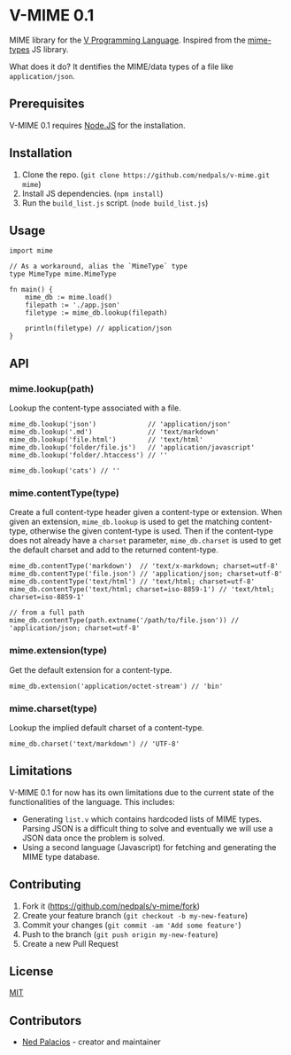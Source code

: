 # V-MIME 0.1
MIME library for the [V Programming Language](https://github.com/vlang/v). Inspired from the [mime-types](https://github.com/jshttp/mime-types) JS library.

What does it do? It dentifies the MIME/data types of a file like `application/json`.

## Prerequisites
V-MIME 0.1 requires [Node.JS](https://nodejs.org) for the installation.

## Installation
1. Clone the repo. (`git clone https://github.com/nedpals/v-mime.git mime`)
2. Install JS dependencies. (`npm install`)
3. Run the `build_list.js` script. (`node build_list.js`)

## Usage
```golang
import mime

// As a workaround, alias the `MimeType` type
type MimeType mime.MimeType

fn main() {
    mime_db := mime.load()
    filepath := './app.json'
    filetype := mime_db.lookup(filepath)

    println(filetype) // application/json
}
```

## API

### mime.lookup(path)

Lookup the content-type associated with a file.

```golang
mime_db.lookup('json')             // 'application/json'
mime_db.lookup('.md')              // 'text/markdown'
mime_db.lookup('file.html')        // 'text/html'
mime_db.lookup('folder/file.js')   // 'application/javascript'
mime_db.lookup('folder/.htaccess') // ''

mime_db.lookup('cats') // ''
```

### mime.contentType(type)

Create a full content-type header given a content-type or extension.
When given an extension, `mime_db.lookup` is used to get the matching
content-type, otherwise the given content-type is used. Then if the
content-type does not already have a `charset` parameter, `mime_db.charset`
is used to get the default charset and add to the returned content-type.

```golang
mime_db.contentType('markdown')  // 'text/x-markdown; charset=utf-8'
mime_db.contentType('file.json') // 'application/json; charset=utf-8'
mime_db.contentType('text/html') // 'text/html; charset=utf-8'
mime_db.contentType('text/html; charset=iso-8859-1') // 'text/html; charset=iso-8859-1'

// from a full path
mime_db.contentType(path.extname('/path/to/file.json')) // 'application/json; charset=utf-8'
```

### mime.extension(type)

Get the default extension for a content-type.

```golang
mime_db.extension('application/octet-stream') // 'bin'
```

### mime.charset(type)

Lookup the implied default charset of a content-type.

```golang
mime_db.charset('text/markdown') // 'UTF-8'
```

## Limitations
V-MIME 0.1 for now has its own limitations due to the current state of the functionalities of the language. This includes:
- Generating `list.v` which contains hardcoded lists of MIME types. Parsing JSON is a difficult thing to solve and eventually we will use a JSON data once the problem is solved.
- Using a second language (Javascript) for fetching and generating the MIME type database.

## Contributing
1. Fork it (<https://github.com/nedpals/v-mime/fork>)
2. Create your feature branch (`git checkout -b my-new-feature`)
3. Commit your changes (`git commit -am 'Add some feature'`)
4. Push to the branch (`git push origin my-new-feature`)
5. Create a new Pull Request

## License
[MIT](LICENSE)

## Contributors

- [Ned Palacios](https://github.com/nedpals) - creator and maintainer